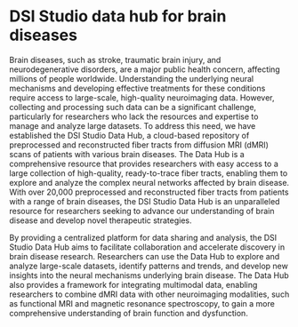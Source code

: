 # DSI Studio data hub for brain diseases

Brain diseases, such as stroke, traumatic brain injury, and neurodegenerative disorders, are a major public health concern, affecting millions of people worldwide. Understanding the underlying neural mechanisms and developing effective treatments for these conditions require access to large-scale, high-quality neuroimaging data. However, collecting and processing such data can be a significant challenge, particularly for researchers who lack the resources and expertise to manage and analyze large datasets.
To address this need, we have established the DSI Studio Data Hub, a cloud-based repository of preprocessed and reconstructed fiber tracts from diffusion MRI (dMRI) scans of patients with various brain diseases. The Data Hub is a comprehensive resource that provides researchers with easy access to a large collection of high-quality, ready-to-trace fiber tracts, enabling them to explore and analyze the complex neural networks affected by brain disease. With over 20,000 preprocessed and reconstructed fiber tracts from patients with a range of brain diseases, the DSI Studio Data Hub is an unparalleled resource for researchers seeking to advance our understanding of brain disease and develop novel therapeutic strategies.

By providing a centralized platform for data sharing and analysis, the DSI Studio Data Hub aims to facilitate collaboration and accelerate discovery in brain disease research. Researchers can use the Data Hub to explore and analyze large-scale datasets, identify patterns and trends, and develop new insights into the neural mechanisms underlying brain disease. The Data Hub also provides a framework for integrating multimodal data, enabling researchers to combine dMRI data with other neuroimaging modalities, such as functional MRI and magnetic resonance spectroscopy, to gain a more comprehensive understanding of brain function and dysfunction.
